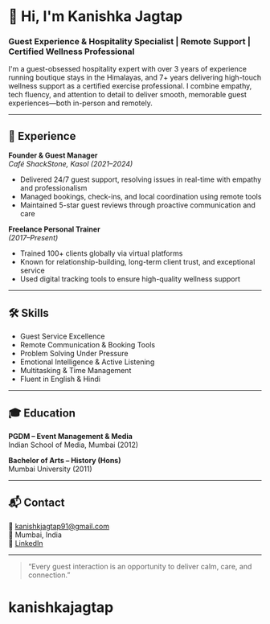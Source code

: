 # 👋 Hi, I'm Kanishka Jagtap

### Guest Experience & Hospitality Specialist | Remote Support | Certified Wellness Professional

I'm a guest-obsessed hospitality expert with over 3 years of experience running boutique stays in the Himalayas, and 7+ years delivering high-touch wellness support as a certified exercise professional. I combine empathy, tech fluency, and attention to detail to deliver smooth, memorable guest experiences—both in-person and remotely.

---

## 💼 Experience

**Founder & Guest Manager**  
*Café ShackStone, Kasol (2021–2024)*  
- Delivered 24/7 guest support, resolving issues in real-time with empathy and professionalism  
- Managed bookings, check-ins, and local coordination using remote tools  
- Maintained 5-star guest reviews through proactive communication and care  

**Freelance Personal Trainer**  
*(2017–Present)*  
- Trained 100+ clients globally via virtual platforms  
- Known for relationship-building, long-term client trust, and exceptional service  
- Used digital tracking tools to ensure high-quality wellness support  

---

## 🛠️ Skills

- Guest Service Excellence  
- Remote Communication & Booking Tools  
- Problem Solving Under Pressure  
- Emotional Intelligence & Active Listening  
- Multitasking & Time Management  
- Fluent in English & Hindi  

---

## 🎓 Education

**PGDM – Event Management & Media**  
Indian School of Media, Mumbai (2012)

**Bachelor of Arts – History (Hons)**  
Mumbai University (2011)

---

## 📬 Contact

📧 [kanishkjagtap91@gmail.com](mailto:kanishkjagtap91@gmail.com)  
📍 Mumbai, India  
🔗 [LinkedIn](https://linkedin.com/in/kanishk-jagtap-500432366)

---

> “Every guest interaction is an opportunity to deliver calm, care, and connection.”

# kanishkajagtap
